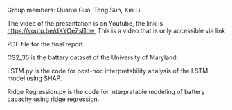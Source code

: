 Group members:
Quanxi Guo, Tong Sun, Xin Li

The video of the presentation is on Youtube, the link is https://youtu.be/dXYOeZsI1ow, This is a video that is only accessible via link

PDF file for the final report.

CS2_35 is the battery dataset of the University of Maryland.

LSTM.py is the code for post-hoc interpretability analysis of the LSTM model using SHAP.

Ridge Regression.py is the code for interpretable modeling of battery capacity using ridge regression.
